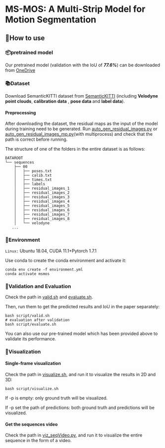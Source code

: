 # MS-MOS: A Multi-Strip Model for Motion Segmentation

## 📖How to use
### 📦pretrained model
Our pretrained model (validation with the IoU of **_77.6%_**) can be downloaded from [OneDrive](https://1drv.ms/f/c/9eeb7052c0f4734f/Ek9z9MBScOsggJ6y-QAAAAAB__QqT-TAtKKA-2luSsONjQ)
### 📚Dataset 
Download SemanticKITTI dataset from [SemanticKITTI](http://www.semantic-kitti.org/dataset.html#download) (including **Velodyne point clouds**, **calibration data** , **pose data** and **label data**).
#### Preprocessing
After downloading the dataset, the residual maps as the input of the model during training need to be generated.
Run [auto_gen_residual_images.py](./MSMOS-V1/utils/auto_gen_residual_images.py) or [auto_gen_residual_images_mp.py](./MSMOS-V1/utils/auto_gen_residual_images_mp.py)(with multiprocess)
and check that the path is correct before running.

The structure of one of the folders in the entire dataset is as follows:
```
DATAROOT
└── sequences
    ├── 00
    │   ├── poses.txt
    │   ├── calib.txt
    │   ├── times.txt
    │   ├── labels
    │   ├── residual_images_1
    │   ├── residual_images_2
    │   ├── residual_images_3
    │   ├── residual_images_4
    │   ├── residual_images_5
    │   ├── residual_images_6
    │   ├── residual_images_7
    │   ├── residual_images_8
    │   └── velodyne
   ...
```
### 💾Environment
`Linux:`
Ubuntu 18.04, CUDA 11.1+Pytorch 1.7.1

Use conda to create the conda environment and activate it:
```shell
conda env create -f environment.yml
conda activate msmos
```

### 📝Validation and Evaluation
Check the path in [valid.sh](./script/valid.sh) and [evaluate.sh](./script/evaluate.sh).

Then, run them to get the predicted results and IoU in the paper separately:
```shell
bash script/valid.sh
# evaluation after validation
bash script/evaluate.sh
```
You can also use our pre-trained model which has been provided above to validate its performance.

### 👀Visualization
#### Single-frame visualization
Check the path in [visualize.sh](./script/visualize.sh), and run it to visualize the results in 2D and 3D:
```shell
bash script/visualize.sh
```
If -p is empty: only ground truth will be visualized.

If -p set the path of predictions: both ground truth and predictions will be visualized.
#### Get the sequences video
Check the path in [viz_seqVideo.py](./utils/viz_seqVideo.py), and run it to visualize the entire sequence in the form of a video.
